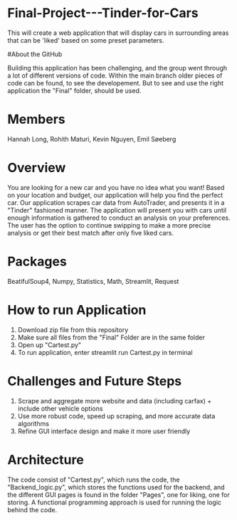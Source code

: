 # Final-Project---Tinder-for-Cars

This will create a web application that will display cars in surrounding areas that can be 'liked' based on some preset parameters.

#About the GitHub

Building this application has been challenging, and the group went through a lot of different versions of code. Within the main branch older pieces of code can be found, to see the developement. But to see and use the right application the "Final" folder, should be used.

# Members

Hannah Long, Rohith Maturi, Kevin Nguyen, Emil Søeberg

# Overview

You are looking for a new car and you have no idea what you want! Based on your location and budget, our application will help you find the perfect car. Our application scrapes car data from AutoTrader, and presents it in a "Tinder" fashioned manner. The application will present you with cars until enough information is gathered to conduct an analysis on your preferences. The user has the option to continue swipping to make a more precise analysis or get their best match after only five liked cars. 

# Packages

BeatifulSoup4, Numpy, Statistics, Math, Streamlit, Request

# How to run Application

  1. Download zip file from this repository
  2. Make sure all files from the "Final" Folder are in the same folder
  3. Open up "Cartest.py"
  4. To run application, enter streamlit run Cartest.py in terminal

# Challenges and Future Steps
  
  1. Scrape and aggregate more website and data (including carfax) + include other vehicle options
  2. Use more robust code, speed up scraping, and more accurate data algorithms
  3. Refine GUI interface design and make it more user friendly

# Architecture
  
The code consist of "Cartest.py", which runs the code, the "Backend_logic.py", which stores the functions used for the backend, and the different GUI pages is found in the folder "Pages", one for liking, one for storing. A functional programming approach is used for running the logic behind the code.
